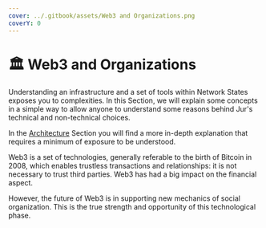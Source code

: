 ```yaml
---
cover: ../.gitbook/assets/Web3 and Organizations.png
coverY: 0
---
```


# 🏛 Web3 and Organizations

Understanding an infrastructure and a set of tools within Network States exposes you to complexities. In this Section, we will explain some concepts in a simple way to allow anyone to understand some reasons behind Jur's technical and non-technical choices.

In the [Architecture](broken-reference) Section you will find a more in-depth explanation that requires a minimum of exposure to be understood.

Web3 is a set of technologies, generally referable to the birth of Bitcoin in 2008, which enables trustless transactions and relationships: it is not necessary to trust third parties. Web3 has had a big impact on the financial aspect.

However, the future of Web3 is in supporting new mechanics of social organization. This is the true strength and opportunity of this technological phase.
